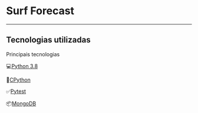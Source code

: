 # Surf Forecast
---

## Tecnologias utilizadas

Principais tecnologias

💻[Python 3.8](https://www.python.org/)

🧰[CPython](https://github.com/python/cpython)

✅[Pytest](https://docs.pytest.org/en/6.2.x/)

📦[MongoDB](https://www.mongodb.com)